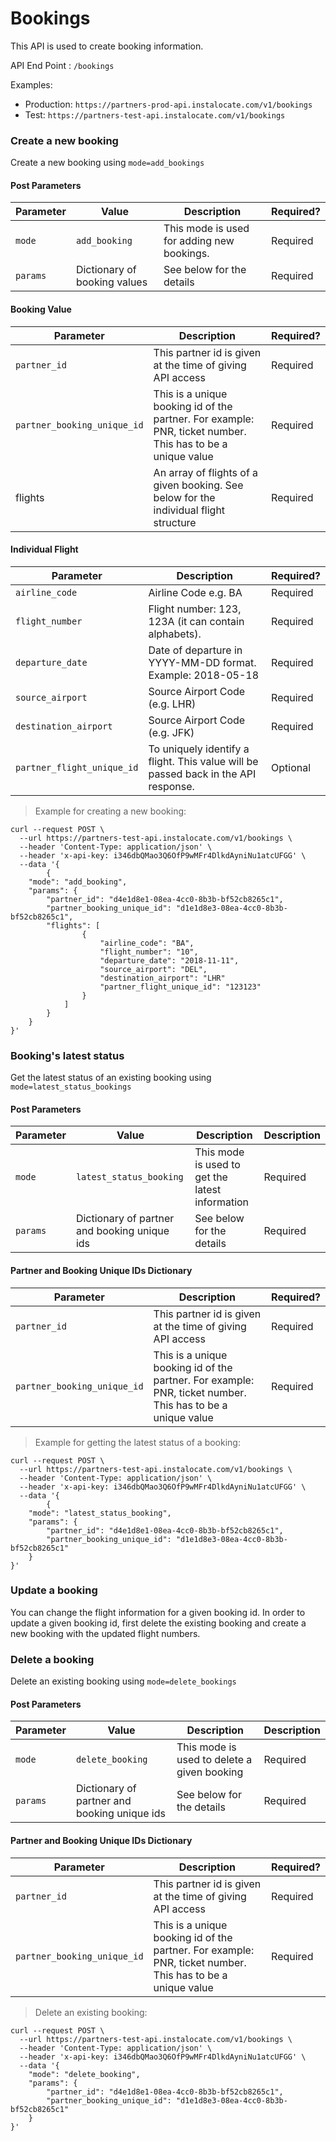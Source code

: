 # Bookings

This API is used to create booking information.

API End Point : ```/bookings```

Examples: 

* Production: ```https://partners-prod-api.instalocate.com/v1/bookings ```
* Test: ```https://partners-test-api.instalocate.com/v1/bookings ```
 

### Create a new booking

Create a new booking using ```mode=add_bookings```

#### Post Parameters

Parameter | Value | Description | Required?
--------- | ------- | ----------- | -----------
`mode` | `add_booking` | This mode is used for adding new bookings. | Required
`params` | Dictionary of booking values | See below for the details | Required

#### Booking Value

Parameter |  Description |  Required?
--------- | ----------- | -----------
`partner_id` | This partner id is given at the time of giving API access  | Required
`partner_booking_unique_id` | This is a unique booking id of the partner. For example: PNR, ticket number. This has to be a unique value | Required
flights | An array of flights of a given booking. See below for the individual flight structure | Required

#### Individual Flight

Parameter |  Description |  Required?
--------- | ----------- | -----------
`airline_code` | Airline Code e.g. BA | Required
`flight_number` | Flight number: 123, 123A (it can contain alphabets). | Required
`departure_date` | Date of departure in YYYY-MM-DD format. Example: 2018-05-18 | Required
`source_airport` | Source Airport Code (e.g. LHR) | Required
`destination_airport` | Source Airport Code (e.g. JFK) | Required
`partner_flight_unique_id` | To uniquely identify a flight. This value will be passed back in the API response.  | Optional

> Example for creating a new booking:

```shell 
curl --request POST \
  --url https://partners-test-api.instalocate.com/v1/bookings \
  --header 'Content-Type: application/json' \
  --header 'x-api-key: i346dbQMao3Q6OfP9wMFr4DlkdAyniNu1atcUFGG' \
  --data '{
		{
	"mode": "add_booking",
	"params": {
		"partner_id": "d4e1d8e1-08ea-4cc0-8b3b-bf52cb8265c1",
		"partner_booking_unique_id": "d1e1d8e3-08ea-4cc0-8b3b-bf52cb8265c1",
		"flights": [ 
				{
					"airline_code": "BA",
	            	"flight_number": "10",
	            	"departure_date": "2018-11-11",
	            	"source_airport": "DEL",
	            	"destination_airport": "LHR"
	            	"partner_flight_unique_id": "123123"
				}
			]
		}
	}
}'
```

### Booking's latest status
Get the latest status of an existing booking using ```mode=latest_status_bookings```

#### Post Parameters

Parameter | Value | Description | Description
--------- | ------- | ----------- | -----------
`mode` | `latest_status_booking` | This mode is used to get the latest information | Required
`params` | Dictionary of partner and booking unique ids | See below for the details | Required

#### Partner and Booking Unique IDs Dictionary

Parameter |  Description |  Required?
--------- | ----------- | -----------
`partner_id` | This partner id is given at the time of giving API access  | Required
`partner_booking_unique_id` | This is a unique booking id of the partner. For example: PNR, ticket number. This has to be a unique value | Required

> Example for getting the latest status of a booking:

```shell 
curl --request POST \
  --url https://partners-test-api.instalocate.com/v1/bookings \
  --header 'Content-Type: application/json' \
  --header 'x-api-key: i346dbQMao3Q6OfP9wMFr4DlkdAyniNu1atcUFGG' \
  --data '{
		{
	"mode": "latest_status_booking",
	"params": {
		"partner_id": "d4e1d8e1-08ea-4cc0-8b3b-bf52cb8265c1",
		"partner_booking_unique_id": "d1e1d8e3-08ea-4cc0-8b3b-bf52cb8265c1"
	}
}'
```

### Update a booking

You can change the flight information for a given booking id. In order to update a given booking id, first delete the existing booking and create a new booking with the updated flight numbers. 

### Delete a booking

Delete an existing booking using ```mode=delete_bookings```

#### Post Parameters

Parameter | Value | Description | Description
--------- | ------- | ----------- | -----------
`mode` | `delete_booking` | This mode is used to delete a given booking | Required
`params` | Dictionary of partner and booking unique ids | See below for the details | Required

#### Partner and Booking Unique IDs Dictionary

Parameter |  Description |  Required?
--------- | ----------- | -----------
`partner_id` | This partner id is given at the time of giving API access  | Required
`partner_booking_unique_id` | This is a unique booking id of the partner. For example: PNR, ticket number. This has to be a unique value | Required


> Delete an existing booking:

```shell 
curl --request POST \
  --url https://partners-test-api.instalocate.com/v1/bookings \
  --header 'Content-Type: application/json' \
  --header 'x-api-key: i346dbQMao3Q6OfP9wMFr4DlkdAyniNu1atcUFGG' \
  --data '{
	"mode": "delete_booking",
	"params": {
		"partner_id": "d4e1d8e1-08ea-4cc0-8b3b-bf52cb8265c1",
		"partner_booking_unique_id": "d1e1d8e3-08ea-4cc0-8b3b-bf52cb8265c1"
	}
}'
```